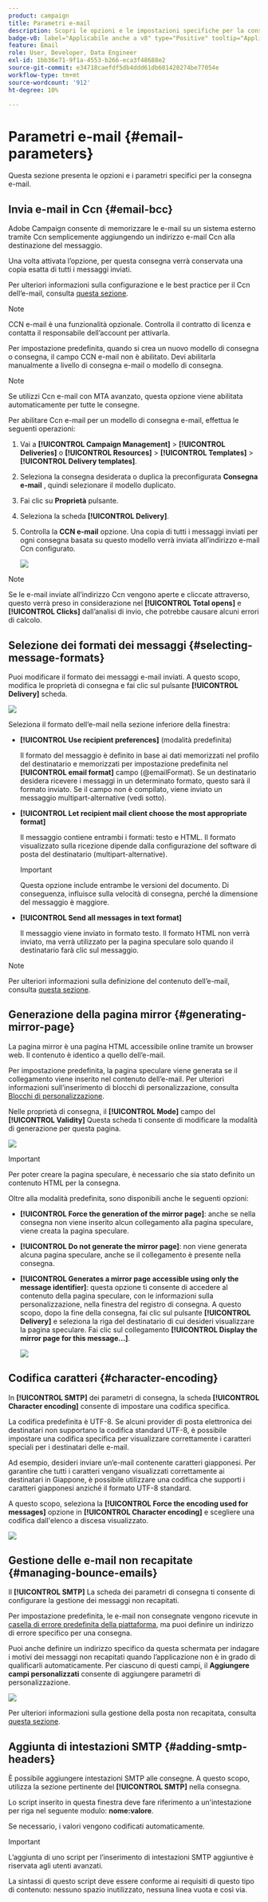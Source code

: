 ```yaml
---
product: campaign
title: Parametri e-mail
description: Scopri le opzioni e le impostazioni specifiche per la consegna e-mail
badge-v8: label="Applicabile anche a v8" type="Positive" tooltip="Applicabile anche a Campaign v8"
feature: Email
role: User, Developer, Data Engineer
exl-id: 1bb36e71-9f1a-4553-b266-eca3f48688e2
source-git-commit: e34718caefdf5db4ddd61db601420274be77054e
workflow-type: tm+mt
source-wordcount: '912'
ht-degree: 10%

---
```


# Parametri e-mail {#email-parameters}

Questa sezione presenta le opzioni e i parametri specifici per la consegna e-mail.

## Invia e-mail in Ccn {#email-bcc}

Adobe Campaign consente di memorizzare le e-mail su un sistema esterno tramite Ccn semplicemente aggiungendo un indirizzo e-mail Ccn alla destinazione del messaggio.

Una volta attivata l’opzione, per questa consegna verrà conservata una copia esatta di tutti i messaggi inviati.

Per ulteriori informazioni sulla configurazione e le best practice per il Ccn dell’e-mail, consulta [questa sezione](../../installation/using/email-archiving.md).

>[!NOTE]
>
>CCN e-mail è una funzionalità opzionale. Controlla il contratto di licenza e contatta il responsabile dell’account per attivarla.

Per impostazione predefinita, quando si crea un nuovo modello di consegna o consegna, il campo CCN e-mail non è abilitato. Devi abilitarla manualmente a livello di consegna e-mail o modello di consegna.

>[!NOTE]
>
>Se utilizzi Ccn e-mail con MTA avanzato, questa opzione viene abilitata automaticamente per tutte le consegne.

Per abilitare Ccn e-mail per un modello di consegna e-mail, effettua le seguenti operazioni:

1. Vai a **[!UICONTROL Campaign Management]** > **[!UICONTROL Deliveries]** o **[!UICONTROL Resources]** > **[!UICONTROL Templates]** > **[!UICONTROL Delivery templates]**.
1. Seleziona la consegna desiderata o duplica la preconfigurata **Consegna e-mail** , quindi selezionare il modello duplicato.
1. Fai clic su **Proprietà** pulsante.
1. Seleziona la scheda **[!UICONTROL Delivery]**.
1. Controlla la **CCN e-mail** opzione. Una copia di tutti i messaggi inviati per ogni consegna basata su questo modello verrà inviata all’indirizzo e-mail Ccn configurato.

   ![](assets/s_ncs_user_wizard_archiving.png)

>[!NOTE]
>
>Se le e-mail inviate all’indirizzo Ccn vengono aperte e cliccate attraverso, questo verrà preso in considerazione nel **[!UICONTROL Total opens]** e **[!UICONTROL Clicks]** dall’analisi di invio, che potrebbe causare alcuni errori di calcolo.

## Selezione dei formati dei messaggi {#selecting-message-formats}

Puoi modificare il formato dei messaggi e-mail inviati. A questo scopo, modifica le proprietà di consegna e fai clic sul pulsante **[!UICONTROL Delivery]** scheda.

![](assets/s_ncs_user_wizard_email_param.png)

Seleziona il formato dell’e-mail nella sezione inferiore della finestra:

* **[!UICONTROL Use recipient preferences]** (modalità predefinita)

  Il formato del messaggio è definito in base ai dati memorizzati nel profilo del destinatario e memorizzati per impostazione predefinita nel **[!UICONTROL email format]** campo (@emailFormat). Se un destinatario desidera ricevere i messaggi in un determinato formato, questo sarà il formato inviato. Se il campo non è compilato, viene inviato un messaggio multipart-alternative (vedi sotto).

* **[!UICONTROL Let recipient mail client choose the most appropriate format]**

  Il messaggio contiene entrambi i formati: testo e HTML. Il formato visualizzato sulla ricezione dipende dalla configurazione del software di posta del destinatario (multipart-alternative).

  >[!IMPORTANT]
  >
  >Questa opzione include entrambe le versioni del documento. Di conseguenza, influisce sulla velocità di consegna, perché la dimensione del messaggio è maggiore.

* **[!UICONTROL Send all messages in text format]**

  Il messaggio viene inviato in formato testo. Il formato HTML non verrà inviato, ma verrà utilizzato per la pagina speculare solo quando il destinatario farà clic sul messaggio.

>[!NOTE]
>
>Per ulteriori informazioni sulla definizione del contenuto dell’e-mail, consulta [questa sezione](defining-the-email-content.md).

## Generazione della pagina mirror {#generating-mirror-page}

La pagina mirror è una pagina HTML accessibile online tramite un browser web. Il contenuto è identico a quello dell’e-mail.

Per impostazione predefinita, la pagina speculare viene generata se il collegamento viene inserito nel contenuto dell’e-mail. Per ulteriori informazioni sull’inserimento di blocchi di personalizzazione, consulta [Blocchi di personalizzazione](personalization-blocks.md).

Nelle proprietà di consegna, il **[!UICONTROL Mode]** campo del **[!UICONTROL Validity]** Questa scheda ti consente di modificare la modalità di generazione per questa pagina.

![](assets/s_ncs_user_wizard_miror_page_mode.png)

>[!IMPORTANT]
>
>Per poter creare la pagina speculare, è necessario che sia stato definito un contenuto HTML per la consegna.

Oltre alla modalità predefinita, sono disponibili anche le seguenti opzioni:

* **[!UICONTROL Force the generation of the mirror page]**: anche se nella consegna non viene inserito alcun collegamento alla pagina speculare, viene creata la pagina speculare.
* **[!UICONTROL Do not generate the mirror page]**: non viene generata alcuna pagina speculare, anche se il collegamento è presente nella consegna.
* **[!UICONTROL Generates a mirror page accessible using only the message identifier]**: questa opzione ti consente di accedere al contenuto della pagina speculare, con le informazioni sulla personalizzazione, nella finestra del registro di consegna. A questo scopo, dopo la fine della consegna, fai clic sul pulsante **[!UICONTROL Delivery]** e seleziona la riga del destinatario di cui desideri visualizzare la pagina speculare. Fai clic sul collegamento **[!UICONTROL Display the mirror page for this message...]**.

  ![](assets/s_ncs_user_wizard_miror_page_link.png)

## Codifica caratteri {#character-encoding}

In **[!UICONTROL SMTP]** dei parametri di consegna, la scheda **[!UICONTROL Character encoding]** consente di impostare una codifica specifica.

La codifica predefinita è UTF-8. Se alcuni provider di posta elettronica dei destinatari non supportano la codifica standard UTF-8, è possibile impostare una codifica specifica per visualizzare correttamente i caratteri speciali per i destinatari delle e-mail.

Ad esempio, desideri inviare un’e-mail contenente caratteri giapponesi. Per garantire che tutti i caratteri vengano visualizzati correttamente ai destinatari in Giappone, è possibile utilizzare una codifica che supporti i caratteri giapponesi anziché il formato UTF-8 standard.

A questo scopo, seleziona la **[!UICONTROL Force the encoding used for messages]** opzione in **[!UICONTROL Character encoding]** e scegliere una codifica dall&#39;elenco a discesa visualizzato.

![](assets/s_ncs_user_email_del_properties_smtp_tab_encoding.png)

## Gestione delle e-mail non recapitate {#managing-bounce-emails}

Il **[!UICONTROL SMTP]** La scheda dei parametri di consegna ti consente di configurare la gestione dei messaggi non recapitati.

Per impostazione predefinita, le e-mail non consegnate vengono ricevute in [casella di errore predefinita della piattaforma](../../installation/using/deploying-an-instance.md#parameters-for-delivered-emails-parameters-for-delivered-emails), ma puoi definire un indirizzo di errore specifico per una consegna.

Puoi anche definire un indirizzo specifico da questa schermata per indagare i motivi dei messaggi non recapitati quando l’applicazione non è in grado di qualificarli automaticamente. Per ciascuno di questi campi, il **Aggiungere campi personalizzati** consente di aggiungere parametri di personalizzazione.

![](assets/s_ncs_user_email_del_properties_smtp_tab.png)

Per ulteriori informazioni sulla gestione della posta non recapitata, consulta [questa sezione](understanding-delivery-failures.md#bounce-mail-management).

## Aggiunta di intestazioni SMTP {#adding-smtp-headers}

È possibile aggiungere intestazioni SMTP alle consegne. A questo scopo, utilizza la sezione pertinente del **[!UICONTROL SMTP]** nella consegna.

Lo script inserito in questa finestra deve fare riferimento a un&#39;intestazione per riga nel seguente modulo: **nome:valore**.

Se necessario, i valori vengono codificati automaticamente.

>[!IMPORTANT]
>
>L’aggiunta di uno script per l’inserimento di intestazioni SMTP aggiuntive è riservata agli utenti avanzati.
>
>La sintassi di questo script deve essere conforme ai requisiti di questo tipo di contenuto: nessuno spazio inutilizzato, nessuna linea vuota e così via.
